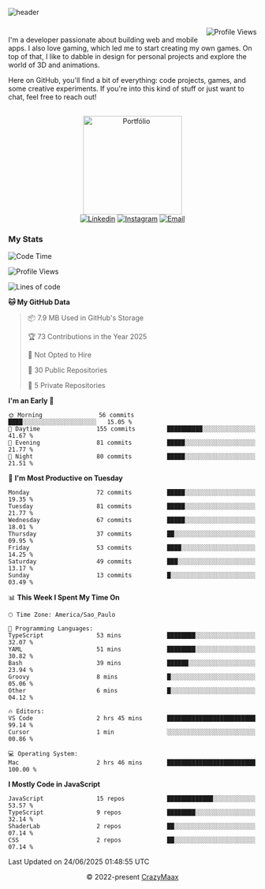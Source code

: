 ![header](https://github.com/user-attachments/assets/b00bb293-d5d2-40e2-b030-18682d9611b7)
###
<img align="right" src="https://komarev.com/ghpvc/?username=crazymaax&color=AE82CE&label=Profile+views" alt="Profile Views">

#
<div align="left">
I'm a developer passionate about building web and mobile apps. I also love gaming, which led me to start creating my own games. On top of that, I like to dabble in design for personal projects and explore the world of 3D and animations.

Here on GitHub, you'll find a bit of everything: code projects, games, and some creative experiments. If you're into this kind of stuff or just want to chat, feel free to reach out!

</div>

##

<div align="center">
  <a href="https://portfolio-max-crazymaax.vercel.app/" target="_blank"><img
      height="200em"
      src="https://github.com/user-attachments/assets/12cd41c7-5753-421f-b3d3-1623c48de6d4"
      target="_blank" alt="Portfólio"></a>
  <div align="center">
    <a href="https://www.linkedin.com/in/maxmilan/" target="_blank"><img
        src="https://img.shields.io/badge/LinkedIn-0077B5?style=for-the-badge&logo=linkedin&logoColor=white"
        target="_blank" alt="Linkedin"></a>
    <a href="https://www.instagram.com/crazy_maax/" target="_blank"><img
        src="https://img.shields.io/badge/Instagram-E4405F?style=for-the-badge&logo=instagram&logoColor=white"
        target="_blank" alt="Instagram"></a>
    <a href="mailto:oliveira.maxmilan@gmail.com" target="_blank"><img
        src="https://img.shields.io/badge/Gmail-D14836?style=for-the-badge&logo=gmail&logoColor=white"
        target="_blank" alt="Email"></a>
  </div>
</div>

### My Stats
<!--START_SECTION:waka-->
![Code Time](http://img.shields.io/badge/Code%20Time-2%2C024%20hrs%2058%20mins-blue)

![Profile Views](http://img.shields.io/badge/Profile%20Views-0-blue)

![Lines of code](https://img.shields.io/badge/From%20Hello%20World%20I%27ve%20Written-170.1%20thousand%20lines%20of%20code-blue)

**🐱 My GitHub Data** 

> 📦 7.9 MB Used in GitHub's Storage 
 > 
> 🏆 73 Contributions in the Year 2025
 > 
> 🚫 Not Opted to Hire
 > 
> 📜 30 Public Repositories 
 > 
> 🔑 5 Private Repositories 
 > 
**I'm an Early 🐤** 

```text
🌞 Morning                56 commits          ████░░░░░░░░░░░░░░░░░░░░░   15.05 % 
🌆 Daytime                155 commits         ██████████░░░░░░░░░░░░░░░   41.67 % 
🌃 Evening                81 commits          █████░░░░░░░░░░░░░░░░░░░░   21.77 % 
🌙 Night                  80 commits          █████░░░░░░░░░░░░░░░░░░░░   21.51 % 
```
📅 **I'm Most Productive on Tuesday** 

```text
Monday                   72 commits          █████░░░░░░░░░░░░░░░░░░░░   19.35 % 
Tuesday                  81 commits          █████░░░░░░░░░░░░░░░░░░░░   21.77 % 
Wednesday                67 commits          █████░░░░░░░░░░░░░░░░░░░░   18.01 % 
Thursday                 37 commits          ██░░░░░░░░░░░░░░░░░░░░░░░   09.95 % 
Friday                   53 commits          ████░░░░░░░░░░░░░░░░░░░░░   14.25 % 
Saturday                 49 commits          ███░░░░░░░░░░░░░░░░░░░░░░   13.17 % 
Sunday                   13 commits          █░░░░░░░░░░░░░░░░░░░░░░░░   03.49 % 
```


📊 **This Week I Spent My Time On** 

```text
🕑︎ Time Zone: America/Sao_Paulo

💬 Programming Languages: 
TypeScript               53 mins             ████████░░░░░░░░░░░░░░░░░   32.07 % 
YAML                     51 mins             ████████░░░░░░░░░░░░░░░░░   30.82 % 
Bash                     39 mins             ██████░░░░░░░░░░░░░░░░░░░   23.94 % 
Groovy                   8 mins              █░░░░░░░░░░░░░░░░░░░░░░░░   05.06 % 
Other                    6 mins              █░░░░░░░░░░░░░░░░░░░░░░░░   04.12 % 

🔥 Editors: 
VS Code                  2 hrs 45 mins       █████████████████████████   99.14 % 
Cursor                   1 min               ░░░░░░░░░░░░░░░░░░░░░░░░░   00.86 % 

💻 Operating System: 
Mac                      2 hrs 46 mins       █████████████████████████   100.00 % 
```

**I Mostly Code in JavaScript** 

```text
JavaScript               15 repos            █████████████░░░░░░░░░░░░   53.57 % 
TypeScript               9 repos             ████████░░░░░░░░░░░░░░░░░   32.14 % 
ShaderLab                2 repos             ██░░░░░░░░░░░░░░░░░░░░░░░   07.14 % 
CSS                      2 repos             ██░░░░░░░░░░░░░░░░░░░░░░░   07.14 % 
```




 Last Updated on 24/06/2025 01:48:55 UTC
<!--END_SECTION:waka-->

<p align="center">&copy; 2022-present <a href="https://github.com/crazymaax404/" target="_blank">CrazyMaax</a>
